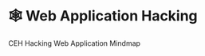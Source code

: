 # 🕸 Web Application Hacking

CEH Hacking Web Application Mindmap



<figure><img src="../../../.gitbook/assets/Hakcing-Web-Applications.png" alt=""><figcaption></figcaption></figure>
